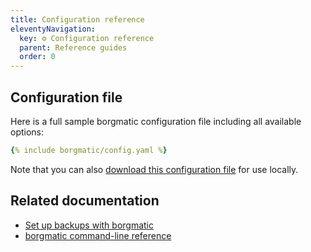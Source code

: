 ```yaml
---
title: Configuration reference
eleventyNavigation:
  key: ⚙️ Configuration reference
  parent: Reference guides
  order: 0
---
```

## Configuration file

Here is a full sample borgmatic configuration file including all available options: 

```yaml
{% include borgmatic/config.yaml %}
```

Note that you can also [download this configuration
file](https://torsion.org/borgmatic/docs/reference/config.yaml) for use locally.


## Related documentation

 * [Set up backups with borgmatic](https://torsion.org/borgmatic/docs/how-to/set-up-backups/)
 * [borgmatic command-line reference](https://torsion.org/borgmatic/docs/reference/command-line/)
